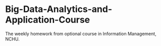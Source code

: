 # Big-Data-Analytics-and-Application-Course
The weekly homework from optional course in Information Management, NCHU.
